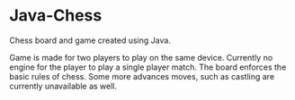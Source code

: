 # Java-Chess
Chess board and game created using Java.


Game is made for two players to play on the same device. Currently no engine for the player to play a single player match. The board enforces the basic
rules of chess. Some more advances moves, such as castling are currently unavailable as well.
